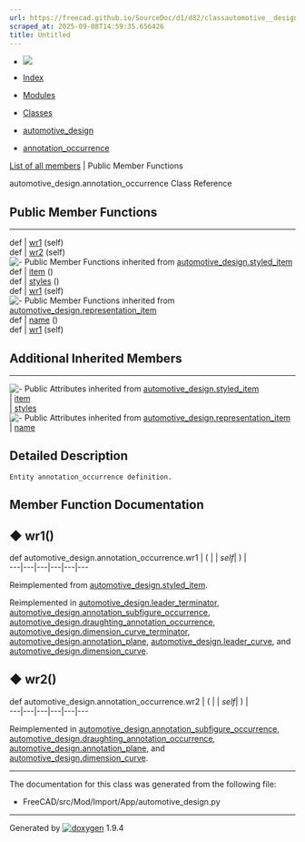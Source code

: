 ```yaml
---
url: https://freecad.github.io/SourceDoc/d1/d82/classautomotive__design_1_1annotation__occurrence.html
scraped_at: 2025-09-08T14:59:35.656426
title: Untitled
---
```


  * [ ![](https://www.freecad.org/svg/logo-freecad.svg) ](https://freecadweb.org "FreeCAD")
  * [Index](../../index.html "Index")
  * [Modules](../../modules.html "Modules list")
  * [Classes](../../annotated.html "Annotated list")

  * [automotive_design](../../d4/ddf/namespaceautomotive__design.html)
  * [annotation_occurrence](../../d1/d82/classautomotive__design_1_1annotation__occurrence.html)

[List of all members](../../d8/d3c/classautomotive__design_1_1annotation__occurrence-members.html) | Public Member Functions

automotive_design.annotation_occurrence Class Reference

##  Public Member Functions  
  
---  
def | [wr1](../../d1/d82/classautomotive__design_1_1annotation__occurrence.html#a1d53f8edfd0b54fd137032bdf5e7a508) (self)  
def | [wr2](../../d1/d82/classautomotive__design_1_1annotation__occurrence.html#af1afcd5eb3e329fd929a8a20c1bce00d) (self)  
![-](../../closed.png) Public Member Functions inherited from
[automotive_design.styled_item](../../dd/d39/classautomotive__design_1_1styled__item.html)  
def | [item](../../dd/d39/classautomotive__design_1_1styled__item.html#a1ca47f0662afee60e3d092187972d692) ()  
def | [styles](../../dd/d39/classautomotive__design_1_1styled__item.html#adddc1c1e338ae95a29f5e9525d5d24f7) ()  
def | [wr1](../../dd/d39/classautomotive__design_1_1styled__item.html#a150262e278f8248839d7cddb3ade3d26) (self)  
![-](../../closed.png) Public Member Functions inherited from
[automotive_design.representation_item](../../d3/d20/classautomotive__design_1_1representation__item.html)  
def | [name](../../d3/d20/classautomotive__design_1_1representation__item.html#a33b5812d92aa0d107b4fd4274c17b9d9) ()  
def | [wr1](../../d3/d20/classautomotive__design_1_1representation__item.html#af350c19fc5e5763d4991494a99d979ed) (self)  
  
##  Additional Inherited Members  
  
---  
![-](../../closed.png) Public Attributes inherited from
[automotive_design.styled_item](../../dd/d39/classautomotive__design_1_1styled__item.html)  
|
[item](../../dd/d39/classautomotive__design_1_1styled__item.html#aad87aa33fdbad670cc9dfcfdbe866d79)  
|
[styles](../../dd/d39/classautomotive__design_1_1styled__item.html#a715f59d8d13c21ae1a5c704b0dbdbebb)  
![-](../../closed.png) Public Attributes inherited from
[automotive_design.representation_item](../../d3/d20/classautomotive__design_1_1representation__item.html)  
|
[name](../../d3/d20/classautomotive__design_1_1representation__item.html#a3d48fe912053adaf5f187b606fa81c87)  
  
## Detailed Description

    
    
    Entity annotation_occurrence definition.

## Member Function Documentation

## ◆ wr1()

def automotive_design.annotation_occurrence.wr1  | ( |  | _self_| ) |   
---|---|---|---|---|---  
  
Reimplemented from
[automotive_design.styled_item](../../dd/d39/classautomotive__design_1_1styled__item.html#a150262e278f8248839d7cddb3ade3d26).

Reimplemented in
[automotive_design.leader_terminator](../../d5/d4f/classautomotive__design_1_1leader__terminator.html#a1ca5e19116c0e49ef4914cd46ea8eab6),
[automotive_design.annotation_subfigure_occurrence](../../d2/df6/classautomotive__design_1_1annotation__subfigure__occurrence.html#a5a53a1426b232c9c8fe4aadfc19a7ae9),
[automotive_design.draughting_annotation_occurrence](../../d6/d4b/classautomotive__design_1_1draughting__annotation__occurrence.html#acbf44c99018ea6474afd704d0e25d07e),
[automotive_design.dimension_curve_terminator](../../d8/d02/classautomotive__design_1_1dimension__curve__terminator.html#a28f4e7e1479454418453a5641f038596),
[automotive_design.annotation_plane](../../df/dcb/classautomotive__design_1_1annotation__plane.html#ad19475f567f313205f1412f9e01e5c5f),
[automotive_design.leader_curve](../../dd/d24/classautomotive__design_1_1leader__curve.html#a2acb4f5befb39915f826f8bb5c0cef4a),
and
[automotive_design.dimension_curve](../../d1/d19/classautomotive__design_1_1dimension__curve.html#ab918ed2328a732795aee5421c50084c9).

## ◆ wr2()

def automotive_design.annotation_occurrence.wr2  | ( |  | _self_| ) |   
---|---|---|---|---|---  
  
Reimplemented in
[automotive_design.annotation_subfigure_occurrence](../../d2/df6/classautomotive__design_1_1annotation__subfigure__occurrence.html#aa2e26db98d401861d47539d53a28ab48),
[automotive_design.draughting_annotation_occurrence](../../d6/d4b/classautomotive__design_1_1draughting__annotation__occurrence.html#aa3b72d6e34dd2b8c224411c5342a1853),
[automotive_design.annotation_plane](../../df/dcb/classautomotive__design_1_1annotation__plane.html#ac0d719a768e40f09fe7b37a8181fd614),
and
[automotive_design.dimension_curve](../../d1/d19/classautomotive__design_1_1dimension__curve.html#acadf676c845b15376b93e3c00e6bf505).

* * *

The documentation for this class was generated from the following file:

  * FreeCAD/src/Mod/Import/App/automotive_design.py

* * *

Generated by
[![doxygen](../../doxygen.svg)](https://www.doxygen.org/index.html) 1.9.4

